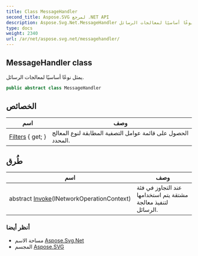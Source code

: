 ```yaml
---
title: Class MessageHandler
second_title: Aspose.SVG لمرجع .NET API
description: Aspose.Svg.Net.MessageHandler فصل. يمثل نوعًا أساسيًا لمعالجات الرسائل.
type: docs
weight: 2340
url: /ar/net/aspose.svg.net/messagehandler/
---
```

## MessageHandler class

يمثل نوعًا أساسيًا لمعالجات الرسائل.

```csharp
public abstract class MessageHandler
```

## الخصائص

| اسم | وصف |
| --- | --- |
| [Filters](../../aspose.svg.net/messagehandler/filters/) { get; } | الحصول على قائمة عوامل التصفية المطابقة لنوع المعالج المحدد. |

## طُرق

| اسم | وصف |
| --- | --- |
| abstract [Invoke](../../aspose.svg.net/messagehandler/invoke/)(INetworkOperationContext) | عند التجاوز في فئة مشتقة يتم استخدامها لتنفيذ معالجة الرسائل. |

### أنظر أيضا

* مساحة الاسم [Aspose.Svg.Net](../../aspose.svg.net/)
* المجسم [Aspose.SVG](../../)


